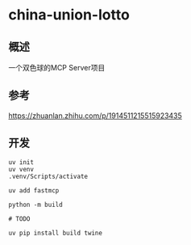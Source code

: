# china-union-lotto

## 概述
一个双色球的MCP Server项目

## 参考
https://zhuanlan.zhihu.com/p/1914511215515923435

## 开发
```shell
uv init
uv venv
.venv/Scripts/activate

uv add fastmcp

python -m build

# TODO

uv pip install build twine
```
